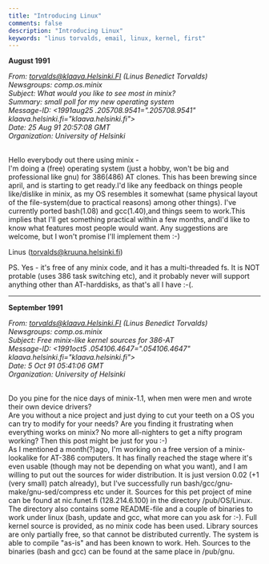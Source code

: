 ```yaml
---
title: "Introducing Linux"
comments: false
description: "Introducing Linux"
keywords: "linus torvalds, email, linux, kernel, first"
---
```

**August 1991**

*From: torvalds@klaava.Helsinki.FI (Linus Benedict Torvalds)*  
*Newsgroups: comp.os.minix*  
*Subject: What would you like to see most in minix?*  
*Summary: small poll for my new operating system*  
*Message-ID: <1991aug25 .205708.9541=".205708.9541" klaava.helsinki.fi="klaava.helsinki.fi">*  
*Date: 25 Aug 91 20:57:08 GMT*  
*Organization: University of Helsinki*  
<br />

Hello everybody out there using minix -  
I'm doing a (free) operating system (just a hobby, won't be big and professional like gnu) for 386(486) AT clones. This has been brewing since april, and is starting to get ready.I'd like any feedback on things people like/dislike in minix, as my OS resembles it somewhat (same physical layout of the file-system(due to practical reasons) among other things). I've currently ported bash(1.08) and gcc(1.40),and things seem to work.This implies that I'll get something practical within a few months, andI'd like to know what features most people would want. Any suggestions are welcome, but I won't promise I'll implement them :-)

Linus (torvalds@kruuna.helsinki.fi)  

PS. Yes - it's free of any minix code, and it has a multi-threaded fs. It is NOT protable (uses 386 task switching etc), and it probably never will support anything other than AT-harddisks, as that's all I have :-(.

___

**September 1991**

*From: torvalds@klaava.Helsinki.FI (Linus Benedict Torvalds)*  
*Newsgroups: comp.os.minix*  
*Subject: Free minix-like kernel sources for 386-AT*  
*Message-ID: <1991oct5 .054106.4647=".054106.4647" klaava.helsinki.fi="klaava.helsinki.fi">*  
*Date: 5 Oct 91 05:41:06 GMT*  
*Organization: University of Helsinki*  
<br />

Do you pine for the nice days of minix-1.1, when men were men and wrote their own device drivers?  
Are you without a nice project and just dying to cut your teeth on a OS you can try to modify for your needs? Are you finding it frustrating when everything works on minix? No more all-nighters to get a nifty program working? Then this post might be just for you :-)  
As I mentioned a month(?)ago, I'm working on a free version of a minix-lookalike for AT-386 computers. It has finally reached the stage where it's even usable (though may not be depending on what you want), and I am willing to put out the sources for wider distribution. It is just version 0.02 (+1 (very small) patch already), but I've successfully run bash/gcc/gnu-make/gnu-sed/compress etc under it. Sources for this pet project of mine can be found at nic.funet.fi (128.214.6.100) in the directory /pub/OS/Linux. The directory also contains some README-file and a couple of binaries to work under linux (bash, update and gcc, what more can you ask for :-). Full kernel source is provided, as no minix code has been used. Library sources are only partially free, so that cannot be distributed currently. The system is able to compile "as-is" and has been known to work. Heh. Sources to the binaries (bash and gcc) can be found at the same place in /pub/gnu.
